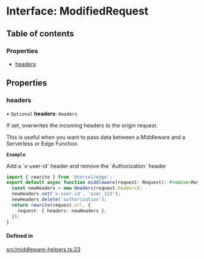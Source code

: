 # Interface: ModifiedRequest

## Table of contents

### Properties

- [headers](ModifiedRequest.md#headers)

## Properties

### headers

• `Optional` **headers**: `Headers`

If set, overwrites the incoming headers to the origin request.

This is useful when you want to pass data between a Middleware and a
Serverless or Edge Function.

**`Example`**

<caption>Add a `x-user-id` header and remove the `Authorization` header</caption>

```ts
import { rewrite } from '@vercel/edge';
export default async function middleware(request: Request): Promise<Response> {
  const newHeaders = new Headers(request.headers);
  newHeaders.set('x-user-id', 'user_123');
  newHeaders.delete('authorization');
  return rewrite(request.url, {
    request: { headers: newHeaders },
  });
}
```

#### Defined in

[src/middleware-helpers.ts:23](https://github.com/vercel/vercel/blob/main/packages/edge/src/middleware-helpers.ts#L23)
